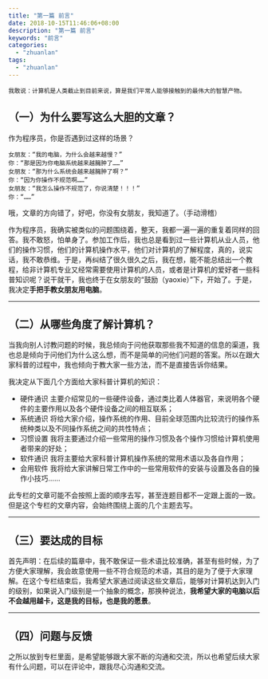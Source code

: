 ```yaml
---
title: "第一篇 前言"
date: 2018-10-15T11:46:06+08:00
description: "第一篇 前言"
keywords: "前言"
categories:
  - "zhuanlan"
tags:
  - "zhuanlan"
---
```


```
我敢说：计算机是人类截止到目前来说，算是我们平常人能够接触到的最伟大的智慧产物。
```

## （一）为什么要写这么大胆的文章？

作为程序员，你是否遇到过这样的场景？

```
女朋友：“我的电脑，为什么会越来越慢？”
你：“那是因为你电脑系统越来越臃肿了……”
女朋友：“那为什么系统会越来越臃肿了啊？”
你：“因为你操作不规范啊……”
女朋友：“我怎么操作不规范了，你说清楚！！！”
你：“……”
```

哦，文章的方向错了，好吧，你没有女朋友，我知道了。（手动滑稽）

作为程序员，我确实被类似的问题围绕着，整天，我都一遍一遍的重复着同样的回答。我不敢怒，怕单身了。参加工作后，我也总是看到过一些计算机从业人员，他们的操作习惯，他们的计算机操作水平，他们对计算机的了解程度，真的，说实话，我不敢恭维。于是，再纠结了很久很久之后，我在想，能不能总结出一个教程，给非计算机专业又经常需要使用计算机的人员，或者是计算机的爱好者一些科普知识呢？说干就干，我也终于在女朋友的“鼓励（yaoxie）”下，开始了。于是，我决定**手把手教女朋友用电脑**。

---

## （二）从哪些角度了解计算机？

当我向别人讨教问题的时候，我总倾向于问他获取那些我不知道的信息的渠道，我也总是倾向于问他们为什么这么想，而不是简单的问他们问题的答案。所以在跟大家科普的过程中，我也倾向于教大家一些方法，而不是直接告诉你结果。

我决定从下面几个方面给大家科普计算机的知识：

- 硬件通识
主要介绍常见的一些硬件设备，通过类比着人体器官，来说明各个硬件的主要作用以及各个硬件设备之间的相互联系；
- 系统通识
将给大家介绍，操作系统的作用、目前全球范围内比较流行的操作系统种类以及不同操作系统之间的共性特点；
- 习惯设置
我将主要通过介绍一些常用的操作习惯及各个操作习惯给计算机使用者带来的好处；
- 软件通识
我将主要给大家科普计算机操作系统的常用术语以及各自作用；
- 会用软件
我将给大家讲解日常工作中的一些常用软件的安装与设置及各自的操作小技巧……

此专栏的文章可能不会按照上面的顺序去写，甚至连题目都不一定跟上面的一致。但是这个专栏的文章内容，会始终围绕上面的几个主题去写。

---

## （三）要达成的目标

首先声明：在后续的篇章中，我不敢保证一些术语比较准确，甚至有些时候，为了方便大家理解，我会故意使用一些不符合规范的术语，其目的是为了便于大家理解。在这个专栏结束后，我希望大家通过阅读这些文章后，能够对计算机达到入门的级别，如果说入门级别是一个抽象的概念，那换种说法，**我希望大家的电脑以后不会越用越卡，这是我的目标，也是我的愿景**。

---

## （四）问题与反馈

之所以放到专栏里面，是希望能够跟大家不断的沟通和交流，所以也希望后续大家有什么问题，可以在评论中，跟我尽心沟通和交流。

